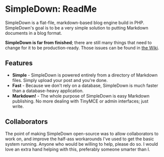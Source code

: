 # SimpleDown: ReadMe

SimpleDown is a flat-file, markdown-based blog engine build in PHP. SimpleDown's goal is to be a very simple solution to putting Markdown documents in a blog format.

**SimpleDown is far from finished**; there are still many things that need to change for it to be production-ready. Those issues can be found in [the Wiki](https://github.com/alexblackie/SimpleDown/wiki/TODO).

## Features
*  **Simple** - SimpleDown is powered entirely from a directory of Markdown files. Simply upload your post and you're done.
*  **Fast** - Because we don't rely on a database, SimpleDown is much faster than a database-heavy application.
*  **Markdown!** - The whole purpose of SimpleDown is easy Markdown publishing. No more dealing with TinyMCE or admin interfaces; just write.

## Collaborators
The point of making SimpleDown open-source was to allow collaborators to work on, and improve the half-ass workarounds I've used to get the basic system running. Anyone who would be willing to help, please do so. I would love an extra hand helping with this, preferably someone smarter than I.